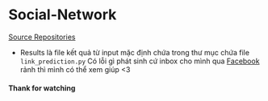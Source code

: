 # Social-Network
[Source Repositories](https://github.com/pranavkulkarni/Link_prediction_social_network)
- Results là file kết quả từ input mặc định chứa trong thư mục chứa file `link_prediction.py`
Có lỗi gì phát sinh cứ inbox cho mình qua [Facebook](https://www.facebook.com/Kinggg.NNT) rảnh thì mình có thể xem giúp <3
#### Thank for watching

